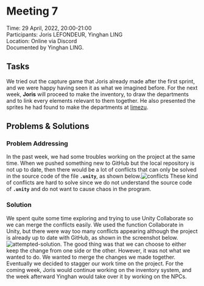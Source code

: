 # Meeting 7
Time:  29 April, 2022, 20:00-21:00\
Participants: Joris LEFONDEUR, Yinghan LING\
Location: Online via Discord\
Documented by Yinghan LING.
## Tasks
We tried out the capture game that Joris already made after the first sprint, and we were happy having seen it as what we imagined before. For the next week, **Joris** will proceed to make the inventory, to draw the departments and to link every elements relevant to them together. He also presented the sprites he had found to make the departments at [limezu](https://limezu.itch.io/).
## Problems & Solutions
### Problem Addressing
In the past week, we had some troubles working on the project at the same time. When we pushed something new to GitHub but the local repository is not up to date, then there would be a lot of conflicts that can only be solved in the source code of the file **`.unity`**, as shown below.![conflicts](https://github.com/Group-2-SEP-2022/PokeProf/blob/master/Meeting%20Reports/resources/conflicts.png)
These kind of conflicts are hard to solve since we do not understand the source code of **`.unity`** and do not want to cause chaos in the program.
### Solution
We spent quite some time exploring and trying to use Unity Collaborate so we can merge the conflicts easily. We used the function Collaborate in Unity, but there were way too many conflicts appearing although the project is already up to date with GitHub, as shown in the screenshot below.![attempted-solution](https://github.com/Group-2-SEP-2022/PokeProf/blob/master/Meeting%20Reports/resources/attempted-solution.png). The good thing was that we can choose to either keep the change from one side or the other. However, it was not what we wanted to do. We wanted to merge the changes we made together.\
Eventually we decided to stagger our work time on the project. For the coming week, Joris would continue working on the inventory system, and the week afterward Yinghan would take over it by working on the NPCs.



